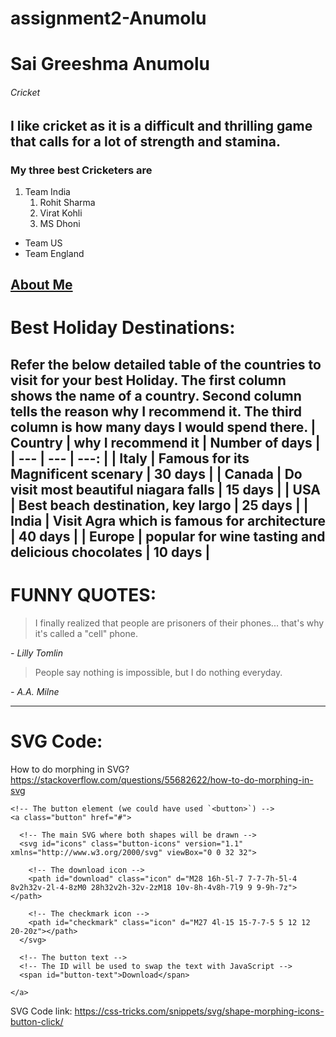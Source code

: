 # assignment2-Anumolu

# Sai Greeshma Anumolu
###### Cricket
I like cricket as it is a difficult and **thrilling** game that calls for a lot of **strength** and stamina.
------
### My three best Cricketers are
1. Team India
    1. Rohit Sharma
    2. Virat Kohli
    3. MS Dhoni
* Team US
* Team England

[About Me](https://github.com/SaiGreeshmaAnumolu/assignment2-Anumolu/blob/main/AboutMe.md)
-----
# Best Holiday Destinations:
Refer the below detailed table of the countries to visit for your best Holiday. The first column shows the name of a country. Second column tells the reason why I recommend it. The third column is how many days I would spend there.
| Country | why I recommend it | Number of days |
| --- | --- | ---: |
| Italy | Famous for its Magnificent scenary | 30 days |
| Canada | Do visit most beautiful niagara falls | 15 days |
| USA | Best beach destination, key largo | 25 days |
| India | Visit Agra which is famous for architecture | 40 days |
| Europe | popular for wine tasting and delicious chocolates | 10 days |
---------
# FUNNY QUOTES:
> I finally realized that people are prisoners of their phones... that's why it's called a "cell" phone.

*- Lilly Tomlin*

> People say nothing is impossible, but I do nothing everyday.

*- A.A. Milne*

----------
# SVG Code:
How to do morphing in SVG? <https://stackoverflow.com/questions/55682622/how-to-do-morphing-in-svg>
```
<!-- The button element (we could have used `<button>`) -->
<a class="button" href="#">
  
  <!-- The main SVG where both shapes will be drawn -->
  <svg id="icons" class="button-icons" version="1.1" xmlns="http://www.w3.org/2000/svg" viewBox="0 0 32 32">
    
    <!-- The download icon -->
    <path id="download" class="icon" d="M28 16h-5l-7 7-7-7h-5l-4 8v2h32v-2l-4-8zM0 28h32v2h-32v-2zM18 10v-8h-4v8h-7l9 9 9-9h-7z"></path>
    
    <!-- The checkmark icon -->
    <path id="checkmark" class="icon" d="M27 4l-15 15-7-7-5 5 12 12 20-20z"></path>
  </svg>

  <!-- The button text -->
  <!-- The ID will be used to swap the text with JavaScript -->
  <span id="button-text">Download</span>

</a>
```

SVG Code link: <https://css-tricks.com/snippets/svg/shape-morphing-icons-button-click/>